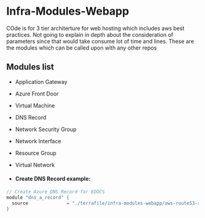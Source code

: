 # Infra-Modules-Webapp
COde is for 3 tier architerture for web hosting which includes aws best practices. Not going to explain in depth about the consideration of parameters since that would take consume lot of time and lines.
These are the modules which can be called upon with any other repos

## Modules list

- Application Gateway
- Azure Front Door
- Virtual Machine
- DNS Record
- Network Security Group
- Network Interface
- Resource Group
- Virtual Network

- #### Create DNS Record example:
```go
// Create Azure DNS Record for EDOCS
module "dns_a_record" {
  source              = "./terrafile/infra-modules-webapp/aws-route53-record"
}
```
